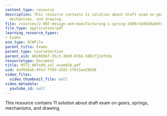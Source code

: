 ```yaml
---
content_type: resource
description: This resource contains 11 solution about draft exam on gears, springs,
  mechanisms, and drawing.
file: /courses/2-007-design-and-manufacturing-i-spring-2009/da95b9ab9fe3ff8dd1832f631ee29938_MIT2_007s09_sol_exam02A.pdf
file_type: application/pdf
learning_resource_types:
- Exams
ocw_type: OCWFile
parent_title: Exams
parent_type: CourseSection
parent_uid: 6828896f-35c3-3bb9-87bb-5881f12efb3e
resourcetype: Document
title: MIT2_007s09_sol_exam02A.pdf
uid: da95b9ab-9fe3-ff8d-d183-2f631ee29938
video_files:
  video_thumbnail_file: null
video_metadata:
  youtube_id: null
---
```

This resource contains 11 solution about draft exam on gears, springs, mechanisms, and drawing.

